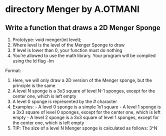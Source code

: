# directory Menger by A.OTMANI
## Write a function that draws a 2D Menger Sponge
1) Prototype: void menger(int level);
2) Where level is the level of the Menger Sponge to draw
3) If level is lower than 0, your function must do nothing
4) You’re allowed to use the math library. Your program will be compiled using the ld flag -lm

Format:
1) Here, we will only draw a 2D version of the Menger sponge, but the principle is the same
2) A level N sponge is a 3x3 square of level N-1 sponges, except for the center one, which is left empty
3) A level 0 sponge is represented by the # character
4) Examples:
        - A level 0 sponge is a simple 1x1 square
        - A level 1 sponge is a 3x3 square of level 0 sponges, except for the center one, which is left empty
        - A level 2 sponge is a 3x3 square of level 1 sponges, except for the center one, which is left empty
5) TIP: The size of a level N Menger sponge is calculated as follows: 3^N
